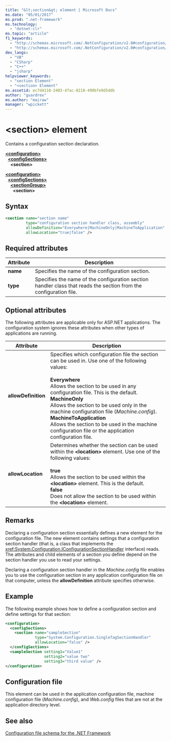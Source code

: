 ```yaml
---
title: "&lt;section&gt; element | Microsoft Docs"
ms.date: "05/01/2017"
ms.prod: ".net-framework"
ms.technology: 
  - "dotnet-clr"
ms.topic: "article"
f1_keywords: 
  - "http://schemas.microsoft.com/.NetConfiguration/v2.0#configuration/configSections/section"
  - "http://schemas.microsoft.com/.NetConfiguration/v2.0#configuration/configSections/sectionGroup/section"
dev_langs: 
  - "VB"
  - "CSharp"
  - "C++"
  - "jsharp"
helpviewer_keywords: 
  - "section Element"
  - "<section> Element"
ms.assetid: ec7d4110-2403-47ac-8218-499bfe9d5ddb
author: "guardrex"
ms.author: "mairaw"
manager: "wpickett"
---
```


# \<section> element

Contains a configuration section declaration.

[**\<configuration>**](~/docs/framework/configure-apps/file-schema/configuration-element.md)   
&nbsp;&nbsp;[**\<configSections>**](~/docs/framework/configure-apps/file-schema/configsections-element-for-configuration.md)   
&nbsp;&nbsp;&nbsp;&nbsp;**\<section>**

[**\<configuration>**](~/docs/framework/configure-apps/file-schema/configuration-element.md)   
&nbsp;&nbsp;[**\<configSections>**](~/docs/framework/configure-apps/file-schema/configsections-element-for-configuration.md)   
&nbsp;&nbsp;&nbsp;&nbsp;[**\<sectionGroup>**](~/docs/framework/configure-apps/file-schema/sectiongroup-element-for-configsections.md)   
&nbsp;&nbsp;&nbsp;&nbsp;&nbsp;&nbsp;**\<section>**

## Syntax

```xml
<section name="section name"
         type="configuration section handler class, assembly"
         allowDefinition="Everywhere|MachineOnly|MachineToApplication" 
         allowLocation="true|false" />
```

## Required attributes

| Attribute | Description |
| --------- | ----------- |
| **name**  | Specifies the name of the configuration section. |
| **type**  | Specifies the name of the configuration section handler class that reads the section from the configuration file. |

## Optional attributes

The following attributes are applicable only for ASP.NET applications. The configuration system ignores these attributes when other types of applications are running.

| Attribute           | Description |
| ------------------- | ----------- |
| **allowDefinition** | Specifies which configuration file the section can be used in. Use one of the following values:<br><br>**Everywhere**<br>Allows the section to be used in any configuration file. This is the default.<br>**MachineOnly**<br>Allows the section to be used only in the machine configuration file (*Machine.config*).<br>**MachineToApplication**<br>Allows the section to be used in the machine configuration file or the application configuration file. |
| **allowLocation**   | Determines whether the section can be used within the **\<location>** element. Use one of the following values:<br><br>**true**<br>Allows the section to be used within the **\<location>** element. This is the default.<br>**false**<br>Does not allow the section to be used within the **\<location>** element. |

## Remarks

Declaring a configuration section essentially defines a new element for the configuration file. The new element contains settings that a configuration section handler (that is, a class that implements the <xref:System.Configuration.IConfigurationSectionHandler> interface) reads. The attributes and child elements of a section you define depend on the section handler you use to read your settings.

Declaring a configuration section handler in the *Machine.config* file enables you to use the configuration section in any application configuration file on that computer, unless the **allowDefinition** attribute specifies otherwise.

## Example

The following example shows how to define a configuration section and define settings for that section:

```xml
<configuration>
  <configSections>
    <section name="sampleSection"
             type="System.Configuration.SingleTagSectionHandler" 
             allowLocation="false" />
  </configSections>
  <sampleSection setting1="Value1" 
                 setting2="value two" 
                 setting3="third value" />
</configuration>
```

## Configuration file

This element can be used in the application configuration file, machine configuration file (*Machine.config*), and *Web.config* files that are not at the application directory level.

## See also

[Configuration file schema for the .NET Framework](~/docs/framework/configure-apps/file-schema/index.md)
